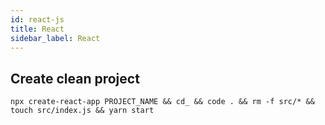 ```yaml
---
id: react-js
title: React
sidebar_label: React
---
```


## Create clean project

```
npx create-react-app PROJECT_NAME && cd_ && code . && rm -f src/* && touch src/index.js && yarn start
 
```
